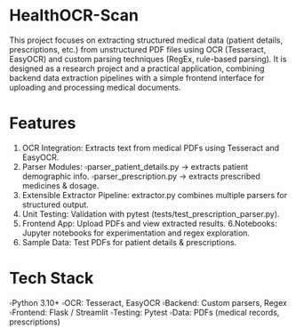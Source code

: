 # HealthOCR-Scan
This project focuses on extracting structured medical data (patient details, prescriptions, etc.) from unstructured PDF files using OCR (Tesseract, EasyOCR) and custom parsing techniques (RegEx, rule-based parsing).
It is designed as a research project and a practical application, combining backend data extraction pipelines with a simple frontend interface for uploading and processing medical documents.

# Features
1. OCR Integration: Extracts text from medical PDFs using Tesseract and EasyOCR.
2. Parser Modules:
    ▫️parser_patient_details.py → extracts patient demographic info.
    ▫️parser_prescription.py → extracts prescribed medicines & dosage.
3. Extensible Extractor Pipeline: extractor.py combines multiple parsers for structured output.
4. Unit Testing: Validation with pytest (tests/test_prescription_parser.py).
5. Frontend App: Upload PDFs and view extracted results.
6.Notebooks: Jupyter notebooks for experimentation and regex exploration.
7. Sample Data: Test PDFs for patient details & prescriptions.

# Tech Stack
▫️Python 3.10+
▫️OCR: Tesseract, EasyOCR
▫️Backend: Custom parsers, Regex
▫️Frontend: Flask / Streamlit
▫️Testing: Pytest
▫️Data: PDFs (medical records, prescriptions)
